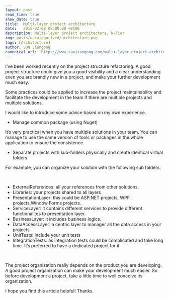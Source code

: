 ```yaml
---
layout: post
read_time: true
show_date: true
title:  Multi-layer project architecture
date:   2015-02-08 08:00:00 +0100
description: Multi-layer project architecture, N-Tier
img: posts/uncategorized/architecture.png
tags: [Architecture]
author: SUN Jiangong
canonical_url: 'https://www.sunjiangong.com/multi-layer-project-architecture.html'
---
```



I’ve been worked recently on the project structure refactoring. A good project structure could give you a good visibility and a clear understanding even you are brandly new in a project, and make your further development much easy.

Some practices could be applied to increase the project maintainability and facilitate the development in the team if there are multiple projects and multiple solutions.

<!--more-->

I would like to introduce some advice based on my own experience.

- Manage common package (using Nuget)

It’s very practical when you have multiple solutions in your team. You can manage to use the same version of tools or packages in the whole application to ensure the consistence.

- Separate projects with sub-folders physically and create identical virtual folders.

For example, you can organize your solution with the following sub folders.

<br/>

- ExternalReferences: all your references from other solutions.
- Libraries: your projects shared to all layers
- PresentationLayer: this could be ASP.NET projects, WPF projects,Window Forms projects.
- ServiceLayer: it contains different services to provide different functionalites to presentation layer.
- BusinessLayer: it includes business logics.
- DataAccessLayer: a centric layer to manager all the data access in your projects
- UnitTests: include your unit tests
- IntegrationTests: as integration tests could be complicated and take long time. It’s preferred to have a dedicated project for it.

<br/>

The project organization really depends on the product you are developing. A good project organization can make your development much easier. So before development a project, take a little time to well conceive its organization.

I hope you find this article helpful! Thanks.